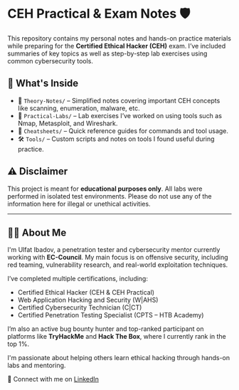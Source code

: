 # CEH Practical & Exam Notes 🛡️

This repository contains my personal notes and hands-on practice materials while preparing for the **Certified Ethical Hacker (CEH)** exam. I’ve included summaries of key topics as well as step-by-step lab exercises using common cybersecurity tools.

## 📂 What's Inside

- 📘 `Theory-Notes/` – Simplified notes covering important CEH concepts like scanning, enumeration, malware, etc.
- 🧪 `Practical-Labs/` – Lab exercises I’ve worked on using tools such as Nmap, Metasploit, and Wireshark.
- 🧾 `Cheatsheets/` – Quick reference guides for commands and tool usage.
- 🛠️ `Tools/` – Custom scripts and notes on tools I found useful during practice.

## ⚠️ Disclaimer

This project is meant for **educational purposes only**. All labs were performed in isolated test environments. Please do not use any of the information here for illegal or unethical activities.


---

## 👨‍💻 About Me

I'm Ulfat Ibadov, a penetration tester and cybersecurity mentor currently working with **EC-Council**. My main focus is on offensive security, including red teaming, vulnerability research, and real-world exploitation techniques.

I’ve completed multiple certifications, including:
- Certified Ethical Hacker (CEH & CEH Practical)
- Web Application Hacking and Security (W|AHS)
- Certified Cybersecurity Technician (C|CT)
- Certified Penetration Testing Specialist (CPTS – HTB Academy)

I’m also an active bug bounty hunter and top-ranked participant on platforms like **TryHackMe** and **Hack The Box**, where I currently rank in the top 1%.

I'm passionate about helping others learn ethical hacking through hands-on labs and mentoring.

📎 Connect with me on [LinkedIn](https://www.linkedin.com/in/ibadovulfat/)

